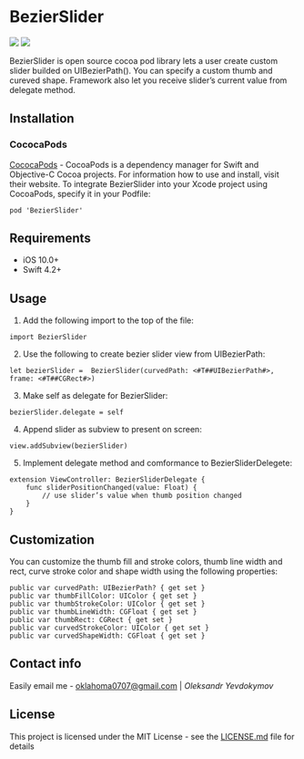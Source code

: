 # BezierSlider
![](https://github.com/oleksandryevdokymov/BezierSlider/blob/master/demo1.gif) ![](https://github.com/oleksandryevdokymov/BezierSlider/blob/master/demo2.gif)

BezierSlider is open source cocoa pod library lets a user create custom slider builded on UIBezierPath(). You can specify a custom thumb and cureved shape. Framework also let you receive slider’s current value from delegate method.

## Installation
### CococaPods
[CococaPods](https://cocoapods.org) - CocoaPods is a dependency manager for Swift and Objective-C Cocoa projects. 
For information how to use and install, visit their website. To integrate BezierSlider into your Xcode project using CocoaPods, specify it in your Podfile:
```
pod 'BezierSlider'
```

## Requirements
* iOS 10.0+
* Swift 4.2+

## Usage 
1. Add the following import to the top of the file:
```
import BezierSlider
```
2. Use the following to create bezier slider view from UIBezierPath:
```
let bezierSlider =  BezierSlider(curvedPath: <#T##UIBezierPath#>, frame: <#T##CGRect#>)
```
3. Make self as delegate for BezierSlider:
```
bezierSlider.delegate = self
```
4. Append slider as subview to present on screen:
```
view.addSubview(bezierSlider)
```
5. Implement delegate method and comformance to BezierSliderDelegete: 
```
extension ViewController: BezierSliderDelegate {
    func sliderPositionChanged(value: Float) {
        // use slider’s value when thumb position changed
    }
}
```

## Customization
You can customize the thumb fill and stroke colors, thumb line width and rect, curve stroke color and shape width using the following properties:
```
public var curvedPath: UIBezierPath? { get set }
public var thumbFillColor: UIColor { get set }
public var thumbStrokeColor: UIColor { get set }
public var thumbLineWidth: CGFloat { get set }
public var thumbRect: CGRect { get set }
public var curvedStrokeColor: UIColor { get set }
public var curvedShapeWidth: CGFloat { get set }
```

## Contact info
Easily email me  - [oklahoma0707@gmail.com](oklahoma0707@gmail.com) | *Oleksandr Yevdokymov* 

## License
This project is licensed under the MIT License - see the [LICENSE.md](LICENSE.md) file for details
